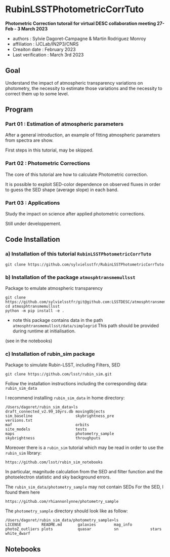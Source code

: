 # RubinLSSTPhotometricCorrTuto

**Photometric Correction tutorail for virtual DESC collaboration meeting 27-Feb - 3 March 2023**

- authors : Sylvie Dagoret-Campagne & Martin Rodriguez Monroy
- affiliation : IJCLab/IN2P3/CNRS
- Creaiton date : February 2023
- Last verification : March 3rd 2023

## Goal

Understand the impact of atmospheric transparency variations on photometry, the necessity to estimate those variations and the necessity to correct them up to some level.


## Program

### Part 01 : Estimation of atmospheric parameters

After a general introduction, an example of fitting atmospheric parameters from spectra are show.

First steps in this tutorial, may be skipped.

### Part 02 : Photometric Corrections
The core of this tutorial are how to calculate Photometric correction.

It is possible to exploit SED-color dependence on observed fluxes in order to guess the SED shape (average slope) in each band.


### Part 03 : Applications
Study the impact on science after applied photometric corrections.

Still under developpement.



## Code Installation

### a) Installation of this tutorial `RubinLSSTPhotometricCorrTuto`

    git clone https://github.com/sylvielsstfr/RubinLSSTPhotometricCorrTuto
      

### b) Installation of the package `atmosphtransmemullsst`


Package to emulate atmospheric transparency


    git clone https://github.com/sylvielsstfr/git@github.com:LSSTDESC/atmosphtransmemullsst.git
    cd atmosphtransmemullsst
    python -m pip install -e .
    
    
- note this package contains data in the path `atmosphtransmemullsst/data/simplegrid`
This path should be provided during runtime at initialisation.

(see in the notebooks)


### c) Installation of rubin_sim package

Package to simulate Rubin-LSST, including Filters, SED

    
    git clone https://github.com/lsst/rubin_sim.git
    
Follow the installation instructions including the corresponding data: `rubin_sim_data`


I recommend installing `rubin_sim_data` in home directory:

	/Users/dagoret/rubin_sim_data>ls
	draft_connected_v2.99_10yrs.db movingObjects                  sim_baseline                   skybrightness_pre              versions.txt
	maf                            orbits                         site_models                    tests
	maps                           photometry_sample              skybrightness                  throughputs


    
Moreover there is a `rubin_sim` tutorial which may be read in order to
use the  `rubin_sim` library:

    https://github.com/lsst/rubin_sim_notebooks
      
In particular, magnitude calculation from the SED and filter function and the photoelectron statistic and sky background errors. 


The `rubin_sim_data/photometry_sample` may not contain SEDs
For the SED, I found them here

    https://github.com/rhiannonlynne/photometry_sample
    
The `photometry_sample` directory should look like as follow:
    
    /Users/dagoret/rubin_sim_data/photometry_sample>ls
	LICENSE         README.md       galaxies        mag_info        photoZ_outliers plots           quasar          sn              stars           white_dwarf
    


       
       
## Notebooks
 
        
        